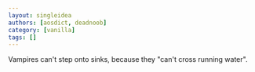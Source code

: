 ```yaml
---
layout: singleidea
authors: [aosdict, deadnoob]
category: [vanilla]
tags: []
---
```

Vampires can't step onto sinks, because they "can't cross running water".
